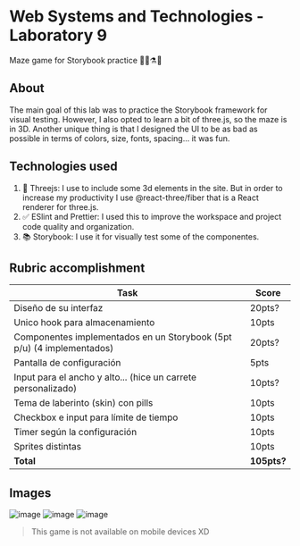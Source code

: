 # Web Systems and Technologies - Laboratory 9
Maze game for Storybook practice 👨‍🔬⚗️🔬

## About
The main goal of this lab was to practice the Storybook framework for visual testing. However, I also opted to learn a bit of three.js, so the maze is in 3D. Another unique thing is that I designed the UI to be as bad as possible in terms of colors, size, fonts, spacing... it was fun.

## Technologies used
1. 👾 Threejs: I use to include some 3d elements in the site. But in order to increase my productivity I use @react-three/fiber that is a React renderer for three.js.
2. ✅ ESlint and Prettier: I used this to improve the workspace and project code quality and organization.
3. 📚 Storybook: I use it for visually test some of the componentes.

## Rubric accomplishment
| Task                                                                  | Score       |
|-----------------------------------------------------------------------|-------------|
| Diseño de su interfaz                                                 | 20pts?      |
| Unico hook para almacenamiento                                        | 10pts       |
| Componentes implementados en un Storybook (5pt p/u) (4 implementados) | 20pts?      |
| Pantalla de configuración                                             | 5pts        |
| Input para el ancho y alto... (hice un carrete personalizado)         | 10pts?      |
| Tema de laberinto (skin) con pills                                    | 10pts       |
| Checkbox e input para límite de tiempo                                | 10pts       |
| Timer según la configuración                                          | 10pts       |
| Sprites distintas                                                     | 10pts       |
|                                                             **Total** | **105pts?** |

## Images 
![image](https://user-images.githubusercontent.com/63200593/236697912-34508864-0eee-4bb2-bd45-30e71dcb3908.png)
![image](https://user-images.githubusercontent.com/63200593/236697931-24091f64-b8ca-4288-bf83-de2c4ef75e82.png)
![image](https://user-images.githubusercontent.com/63200593/236697940-f78fa339-74c8-47f1-bbac-7936bd9e5933.png)
> This game is not available on mobile devices XD
